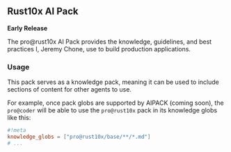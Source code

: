## Rust10x AI Pack

**Early Release**

The pro@rust10x AI Pack provides the knowledge, guidelines, and best practices I, Jeremy Chone, use to build production applications.

### Usage

This pack serves as a knowledge pack, meaning it can be used to include sections of content for other agents to use.

For example, once pack globs are supported by AIPACK (coming soon), the `pro@coder` will be able to use the `pro@rust10x` pack in its knowledge globs like this:

```toml
#!meta
knowledge_globs = ["pro@rust10x/base/**/*.md"]
# ...
```
